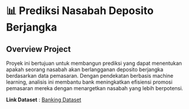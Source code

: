 # 📊 Prediksi Nasabah Deposito Berjangka  
## Overview Project
Proyek ini bertujuan untuk membangun prediksi yang dapat menentukan apakah seorang nasabah akan berlangganan deposito berjangka berdasarkan data pemasaran. Dengan pendekatan berbasis machine learning, analisis ini membantu bank meningkatkan efisiensi promosi pemasaran mereka dengan menargetkan nasabah yang lebih berpotensi.

**Link Dataset** : [Banking Dataset](https://www.kaggle.com/datasets/rashmiranu/banking-dataset-classification?resource=download&select=new_train.csv)
